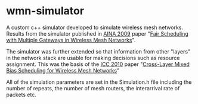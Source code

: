 # wmn-simulator
A custom c++ simulator developed to simulate wireless mesh networks. 
Results from the simulator published in [AINA 2009](aina2009-src) paper "[Fair Scheduling 
with Multiple Gateways in Wireless Mesh Networks](http://ieeexplore.ieee.org/xpls/abs_all.jsp?arnumber=5076187)".

The simulator was further extended so that information from other "layers" in the network stack are usable for making decisions such as resource assignment. This was the basis of the [ICC 2010](icc2010-src) paper "[Cross-Layer Mixed Bias Scheduling for Wireless Mesh Networks](http://ieeexplore.ieee.org/xpl/freeabs_all.jsp?arnumber=5502372)"

All of the simulation parameters are set in the Simulation.h file including the number of repeats, the number of mesh routers, the interarrival rate of packets etc.
